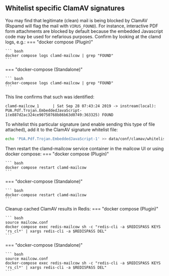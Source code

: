 ## Whitelist specific ClamAV signatures

You may find that legitimate (clean) mail is being blocked by ClamAV (Rspamd will flag the mail with `VIRUS_FOUND`). For instance, interactive PDF form attachments are blocked by default because the embedded Javascript code may be used for nefarious purposes. Confirm by looking at the clamd logs, e.g.:
=== "docker compose (Plugin)"

    ``` bash
    docker compose logs clamd-mailcow | grep "FOUND"
    ```

=== "docker-compose (Standalone)"

    ``` bash
    docker-compose logs clamd-mailcow | grep "FOUND"
    ```

This line confirms that such was identified:

```text
clamd-mailcow_1      | Sat Sep 28 07:43:24 2019 -> instream(local): PUA.Pdf.Trojan.EmbeddedJavaScript-1(e887d2ac324ce90750768b86b63d0749:363325) FOUND
```

To whitelist this particular signature (and enable sending this type of file attached), add it to the ClamAV signature whitelist file:

```bash
echo 'PUA.Pdf.Trojan.EmbeddedJavaScript-1' >> data/conf/clamav/whitelist.ign2
```

Then restart the clamd-mailcow service container in the mailcow UI or using docker compose:
=== "docker compose (Plugin)"

    ``` bash
    docker compose restart clamd-mailcow
    ```

=== "docker-compose (Standalone)"

    ``` bash
    docker-compose restart clamd-mailcow
    ```

Cleanup cached ClamAV results in Redis:
=== "docker compose (Plugin)"

    ``` bash
    source mailcow.conf
    docker compose exec redis-mailcow sh -c "redis-cli -a $REDISPASS KEYS 'rs_cl*' | xargs redis-cli -a $REDISPASS DEL"
    ```

=== "docker-compose (Standalone)"

    ``` bash
    source mailcow.conf
    docker-compose exec redis-mailcow sh -c "redis-cli -a $REDISPASS KEYS 'rs_cl*' | xargs redis-cli -a $REDISPASS DEL"
    ```
